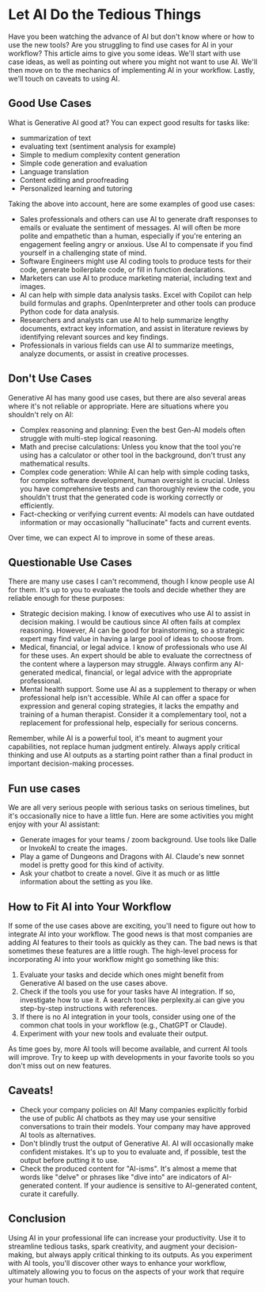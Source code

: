 # Let AI Do the Tedious Things

Have you been watching the advance of AI but don't know where or how to use the new tools? Are you struggling to find use cases for AI in your workflow? This article aims to give you some ideas. We'll start with use case ideas, as well as pointing out where you might not want to use AI. We'll then move on to the mechanics of implementing AI in your workflow. Lastly, we'll touch on caveats to using AI.

## Good Use Cases

What is Generative AI good at? You can expect good results for tasks like:

- summarization of text
- evaluating text (sentiment analysis for example)
- Simple to medium complexity content generation
- Simple code generation and evaluation
- Language translation
- Content editing and proofreading
- Personalized learning and tutoring
  
Taking the above into account, here are some examples of good use cases:

- Sales professionals and others can use AI to generate draft responses to emails or evaluate the sentiment of messages. AI will often be more polite and empathetic than a human, especially if you're entering an engagement feeling angry or anxious. Use AI to compensate if you find yourself in a challenging state of mind.
- Software Engineers might use AI coding tools to produce tests for their code, generate boilerplate code, or fill in function declarations.
- Marketers can use AI to produce marketing material, including text and images.
- AI can help with simple data analysis tasks. Excel with Copilot can help build formulas and graphs. OpenInterpreter and other tools can produce Python code for data analysis.
- Researchers and analysts can use AI to help summarize lengthy documents, extract key information, and assist in literature reviews by identifying relevant sources and key findings.
- Professionals in various fields can use AI to summarize meetings, analyze documents, or assist in creative processes.

## Don't Use Cases

Generative AI has many good use cases, but there are also several areas where it's not reliable or appropriate. Here are situations where you shouldn't rely on AI:

- Complex reasoning and planning: Even the best Gen-AI models often struggle with multi-step logical reasoning.
- Math and precise calculations: Unless you know that the tool you're using has a calculator or other tool in the background, don't trust any mathematical results.
- Complex code generation: While AI can help with simple coding tasks, for complex software development, human oversight is crucial. Unless you have comprehensive tests and can thoroughly review the code, you shouldn't trust that the generated code is working correctly or efficiently.
- Fact-checking or verifying current events: AI models can have outdated information or may occasionally "hallucinate" facts and current events.

Over time, we can expect AI to improve in some of these areas.

## Questionable Use Cases

There are many use cases I can't recommend, though I know people use AI for them. It's up to you to evaluate the tools and decide whether they are reliable enough for these purposes:

- Strategic decision making. I know of executives who use AI to assist in decision making. I would be cautious since AI often fails at complex reasoning. However, AI can be good for brainstorming, so a strategic expert may find value in having a large pool of ideas to choose from.
- Medical, financial, or legal advice. I know of professionals who use AI for these uses. An expert should be able to evaluate the correctness of the content where a layperson may struggle. Always confirm any AI-generated medical, financial, or legal advice with the appropriate professional.
- Mental health support. Some use AI as a supplement to therapy or when professional help isn't accessible. While AI can offer a space for expression and general coping strategies, it lacks the empathy and training of a human therapist. Consider it a complementary tool, not a replacement for professional help, especially for serious concerns.

Remember, while AI is a powerful tool, it's meant to augment your capabilities, not replace human judgment entirely. Always apply critical thinking and use AI outputs as a starting point rather than a final product in important decision-making processes.

## Fun use cases

We are all very serious people with serious tasks on serious timelines, but it's occasionally nice to have a little fun. Here are some activities you might enjoy with your AI assistant:

- Generate images for your teams / zoom background. Use tools like Dalle or InvokeAI to create the images.
- Play a game of Dungeons and Dragons with AI. Claude's new sonnet model is pretty good for this kind of activity.
- Ask your chatbot to create a novel. Give it as much or as little information about the setting as you like.

## How to Fit AI into Your Workflow

If some of the use cases above are exciting, you'll need to figure out how to integrate AI into your workflow. The good news is that most companies are adding AI features to their tools as quickly as they can. The bad news is that sometimes these features are a little rough. The high-level process for incorporating AI into your workflow might go something like this:

1. Evaluate your tasks and decide which ones might benefit from Generative AI based on the use cases above.
2. Check if the tools you use for your tasks have AI integration. If so, investigate how to use it. A search tool like perplexity.ai can give you step-by-step instructions with references.
3. If there is no AI integration in your tools, consider using one of the common chat tools in your workflow (e.g., ChatGPT or Claude).
4. Experiment with your new tools and evaluate their output.

As time goes by, more AI tools will become available, and current AI tools will improve. Try to keep up with developments in your favorite tools so you don't miss out on new features.

## Caveats!

- Check your company policies on AI! Many companies explicitly forbid the use of public AI chatbots as they may use your sensitive conversations to train their models. Your company may have approved AI tools as alternatives.
- Don't blindly trust the output of Generative AI. AI will occasionally make confident mistakes. It's up to you to evaluate and, if possible, test the output before putting it to use.
- Check the produced content for "AI-isms". It's almost a meme that words like "delve" or phrases like "dive into" are indicators of AI-generated content. If your audience is sensitive to AI-generated content, curate it carefully.

## Conclusion

Using AI in your professional life can increase your productivity. Use it to streamline tedious tasks, spark creativity, and augment your decision-making, but always apply critical thinking to its outputs. As you experiment with AI tools, you'll discover other ways to enhance your workflow, ultimately allowing you to focus on the aspects of your work that require your human touch.
